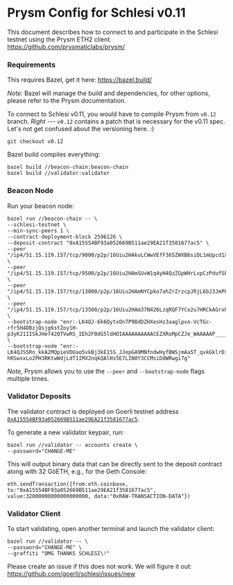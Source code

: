 # Prysm Config for Schlesi v0.11

This document describes how to connect to and participate in the Schlesi testnet using the Prysm ETH2 client. https://github.com/prysmaticlabs/prysm/

### Requirements

This requires Bazel, get it here: https://bazel.build/

_Note:_ Bazel will manage the build and dependencies, for other options, please refer to the Prysm documentation.

To connect to Schlesi v0.11, you would have to compile Prysm from `v0.12` branch. _Right_ --- `v0.12` contains a patch that is necessary for the v0.11 spec. Let's not get confused about the versioning here. :)

```
git checkout v0.12
```

Bazel build compiles everything:

```
bazel build //beacon-chain:beacon-chain
bazel build //validator:validator
```

### Beacon Node

Run your beacon node:

```
bazel run //beacon-chain -- \
--schlesi-testnet \
--min-sync-peers 1 \
--contract-deployment-block 2596126 \
--deposit-contract "0xA15554BF93a052669B511ae29EA21f3581677ac5" \
--peer "/ip4/51.15.119.157/tcp/9000/p2p/16Uiu2HAkvLCWwVEfF365ZWXB6siDL1mUpcd1XQ1nSXAHmvM5W7wn" \
--peer "/ip4/51.15.119.157/tcp/9500/p2p/16Uiu2HAmSUvW1q4yH4QzZGpWHrLvpCzPdufSFex5odbhNj6zDEjQ" \
--peer "/ip4/51.15.119.157/tcp/13000/p2p/16Uiu2HAmNYCpko7ahZrZrzcpJRjL6bJ3JmPFiCbb9bgR3UHbHBsH" \
--peer "/ip4/51.15.119.157/tcp/13500/p2p/16Uiu2HAm37N426LzqRQF7YCo2u7HRCkAGrxPhv4QHxGu6YE51YWJ" \
--bootstrap-node "enr:-LK4QJ-6k6QytxOn7P9BdDZHXesHz3aaglpvo-VcTGc-rfr5H4DBzjQsjg6stZoy1H-p3yK21IISkJHe742QTVwRS_IEh2F0dG5ldHOIAAAAAAAAAACEZXRoMpCZJe_WAAAAAP__________gmlkgnY0gmlwhDMPd52Jc2VjcDI1NmsxoQINdLr6UY7y2CzshX4n_BbdYM1G40rpdEs84Mdoyv_ZyYN0Y3CCIyiDdWRwgiMo" \
--bootstrap-node "enr:-LK4QJS5Rn_kkA2MQpieVDUao5vkBj3kE15S_JJepGA9MNfndwHyfBWSjmAa5T_qvkGklrDiZXqlIAahXTm_eH_IXY8Ch2F0dG5ldHOIAAAAAAAAAACEZXRoMpCZJe_WAAAAAP__________gmlkgnY0gmlwhDMPd52Jc2VjcDI1NmsxoQOS1-hRSwsxLo2PH3RKtwWdjLdT1IMX2nqkQAlHs5E7LIN0Y3CCMsiDdWRwgi7g"
```

_Note,_ Prysm allows you to use the `--peer` and `--bootstrap-node` flags multiple times.

### Validator Deposits

The validator contract is deployed on Goerli testnet address [`0xA15554BF93a052669B511ae29EA21f3581677ac5`](https://goerli.etherscan.io/address/0xA15554BF93a052669B511ae29EA21f3581677ac5).

To generate a new validator keypair, run:

```
bazel run //validator -- accounts create \
--password="CHANGE-ME"
```

This will output binary data that can be directly sent to the deposit contract along with 32 GöETH, e.g., for the Geth Console: 

```
eth.sendTransaction({from:eth.coinbase, to:"0xA15554BF93a052669B511ae29EA21f3581677ac5", value:32000000000000000000, data:"0xRAW-TRANSACTION-DATA"})
```

### Validator Client

To start validating, open another terminal and launch the validator client:

```
bazel run //validator -- \
--password="CHANGE-ME" \
--graffiti "OMG THANKS SCHLESI\!"
```

Please create an issue if this does not work. We will figure it out: https://github.com/goerli/schlesi/issues/new
